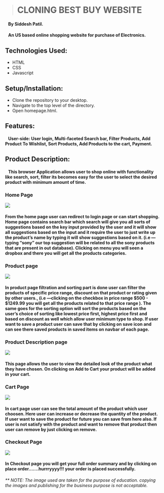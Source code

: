 ># CLONING BEST BUY WEBSITE
#### &nbsp;&nbsp;&nbsp;By Siddesh Patil.
#### &nbsp;&nbsp; An US based online shopping website for purchase of Electronics.
## Technologies Used:
* HTML
* CSS
* Javascript
## Setup/Installation:
* Clone the repository to your desktop.
* Navigate to the top level of the directory.
* Open homepage.html.
## Features:
#### &nbsp;&nbsp; User-side: User login, Multi-faceted Search bar, Filter Products, Add Product To Wishlist, Sort Products, Add Products to the cart, Payment.
## Product Description:
#### &nbsp;&nbsp; This browser Application allows user to shop online with functionality like search, sort, filter its becomes easy for the user to select the desired product with minimum amount of time.
### **Home Page**
![](https://github.com/Coolasid/Bestbuy-U3-CW-Project/blob/8573089c5a1de30f1e9fd1d673d76015b1e56a1a/Screenshot%20(965).png)
#### From the home page user can redirect to login page or can start shopping. Home page contains **search bar** which search will give you all sorts of suggestions based on the key input provided by the user and it will show all suggestions based on the input and it  require the user to just write up the product’s name  by typing  it will show suggestions based on it. (i.e — typing “sony” our top suggestion will be related to all the sony products that are present in out database). Clicking on menu you will seen a dropbox and there you will get all the products categories.

### **Product page** 
![](https://github.com/Coolasid/Bestbuy-U3-CW-Project/blob/ea1ed61951e0f26e82685213141b962baa93c37b/Screenshot%20(966).png)
#### In product page filtration and sorting part is done user can filter the products of specific price range, discount on that product or rating given by other users.,  (i.e —clicking on the checkbox in price range $500 - $1249.99  you will get all the products related to that price range ). The same goes for the sorting option will sort the products based on the user’s choice of sorting like lowest price first, highest price first and based on discount as well which allow user minimum type to shop. If user want to save a product user can save that by clicking on save icon and can see there saved products in saved items on navbar of each page.
### **Product Description page**
![](https://github.com/Coolasid/Bestbuy-U3-CW-Project/blob/0c59e43c7665af60ee6ef4e8a10ceaa9ecc46906/All%20Images/Screenshot%20(967).png)
#### This page allows the user to view the detailed look of the product what they have chosen. On clicking on Add to Cart your product will be added in your cart.

### **Cart Page**
![](https://github.com/Coolasid/Bestbuy-U3-CW-Project/blob/f023da2e3b7692cc7c113ee2e4e14e0c916381ed/All%20Images/Screenshot%20(968).png)
#### In cart page user can see the total amount of the product which user choosen. Here user can increase or decrease the quantity of the product. If user want to save the product for future you can save from here also. If user is not satisfy with the product and want to remove that product then user can remove by just clicking on remove.
### **Checkout Page**
![](https://github.com/Coolasid/Bestbuy-U3-CW-Project/blob/50fca99a2581267b1bd6443540ef9b19afcc1dbb/All%20Images/Screenshot%20(969).png)
#### In Checkout page you will get your full order summary and by clicking on place order.......hurrryyyy!!! your order is placed successfully.


###### ** NOTE: The image used are taken for the purpose of education. copying the images and publishing for the business purpose is not acceptable.
